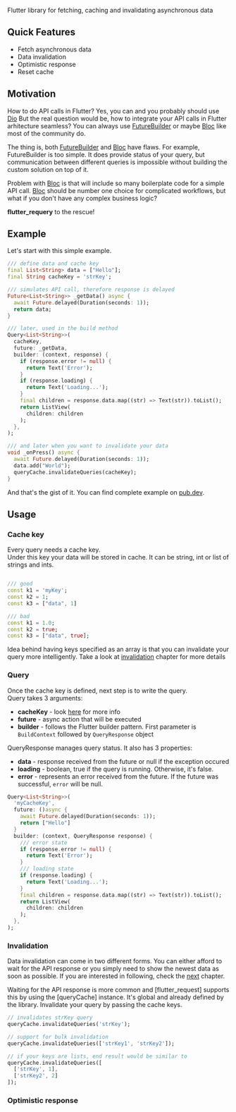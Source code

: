 Flutter library for fetching, caching and invalidating asynchronous data

## Quick Features

- Fetch asynchronous data
- Data invalidation
- Optimistic response
- Reset cache

## Motivation

How to do API calls in Flutter? Yes, you can and you probably should use [Dio](https://pub.dev/packages/dio)
But the real question would be, how to integrate your API calls in Flutter arhitecture seamless?
You can always use [FutureBuilder](https://api.flutter.dev/flutter/widgets/FutureBuilder-class.html)
or maybe [Bloc](https://bloclibrary.dev/#/) like most of the community do.

The thing is, both [FutureBuilder](https://api.flutter.dev/flutter/widgets/FutureBuilder-class.html) and [Bloc](https://bloclibrary.dev/#/) have flaws.
For example, FutureBuilder is too simple. It does provide status of your query, but communication between different queries is impossible without
building the custom solution on top of it.

Problem with [Bloc](https://bloclibrary.dev/#/) is that will include so many boilerplate code for a simple API call. [Bloc](https://bloclibrary.dev/#/) should be
number one choice for complicated workflows, but what if you don't have any complex business logic?

**flutter_requery** to the rescue!

## Example

Let's start with this simple example.

```dart
/// define data and cache key
final List<String> data = ["Hello"];
final String cacheKey = 'strKey';

/// simulates API call, therefore response is delayed
Future<List<String>> _getData() async {
  await Future.delayed(Duration(seconds: 1));
  return data;
}

/// later, used in the build method
Query<List<String>>(
  cacheKey,
  future: _getData,
  builder: (context, response) {
    if (response.error != null) {
      return Text('Error');
    }
    if (response.loading) {
      return Text('Loading...');
    }
    final children = response.data.map((str) => Text(str)).toList();
    return ListView(
      children: children
    );
  },
);

/// and later when you want to invalidate your data
void _onPress() async {
  await Future.delayed(Duration(seconds: 1));
  data.add("World");
  queryCache.invalidateQueries(cacheKey);
}
```

And that's the gist of it. You can find complete example on [pub.dev](https://pub.dev/packages/flutter_requery/example).

## Usage

### Cache key

Every query needs a cache key.\
Under this key your data will be stored in cache.
It can be string, int or list of strings and ints.

```dart

/// good
const k1 = 'myKey';
const k2 = 1;
const k3 = ["data", 1]

/// bad
const k1 = 1.0;
const k2 = true;
const k3 = ["data", true];
```

Idea behind having keys specified as an array is that you can invalidate your query more intelligently.
Take a look at [invalidation](#invalidation) chapter for more details

### Query

Once the cache key is defined, next step is to write the query.\
Query takes 3 arguments:

- **cacheKey** - look [here](#cache-key) for more info
- **future** - async action that will be executed
- **builder** - follows the Flutter builder pattern. First parameter is `BuildContext` followed by `QueryResponse` object

QueryResponse manages query status. It also has 3 properties:

- **data** - response received from the future or null if the exception occured
- **loading** - boolean, true if the query is running. Otherwise, it's false.
- **error** - represents an error received from the future. If the future was successful, `error` will be null.

```dart
Query<List<String>>(
  'myCacheKey',
  future: ()async {
    await Future.delayed(Duration(seconds: 1));
    return ["Hello"]
  }
  builder: (context, QueryResponse response) {
    /// error state
    if (response.error != null) {
      return Text('Error');
    }
    /// loading state
    if (response.loading) {
      return Text('Loading...');
    }
    final children = response.data.map((str) => Text(str)).toList();
    return ListView(
      children: children
    );
  },
);
```

### Invalidation

Data invalidation can come in two different forms.
You can either afford to wait for the API response or you simply need to show the newest data as soon as possible.
If you are interested in following, check the [next](#optimistic-response) chapter.

Waiting for the API response is more common and [flutter_request] supports this by using the [queryCache] instance.
It's global and already defined by the library. Invalidate your query by passing the cache keys.

```dart
// invalidates strKey query
queryCache.invalidateQueries('strKey');

// support for bulk invalidation
queryCache.invalidateQueries(['strKey1', 'strKey2']);

// if your keys are lists, end result would be similar to
queryCache.invalidateQueries([
  ['strKey', 1],
  ['strKey2', 2]
]);
```

### Optimistic response
